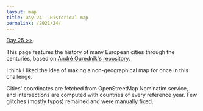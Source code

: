 ```yaml
---
layout: map
title: Day 24 – Historical map
permalink: /2021/24/
---
```


[Day 25 >>](/30DayMapChallenge/2021/25)

This page features the history of many European cities through the centuries, based on [André Ourednik's repository](https://github.com/aourednik/historical-basemaps).

I think I liked the idea of making a non-geographical map for once in this challenge.

Cities' coordinates are fetched from OpenStreetMap Nominatim service, and intersections are computed with countries of every reference year. Few glitches (mostly typos) remained and were manually fixed.

<div id="contribution_day24"></div>
<script type="text/javascript">
    var spec = "https://raw.githubusercontent.com/xoolive/30DayMapChallenge/master/contributions/challenge_day24.json";
    var opt = {"renderer": "canvas", "actions": true};
    vegaEmbed("#contribution_day24", spec, opt).then(function(result) { }).catch(console.error);
</script>
